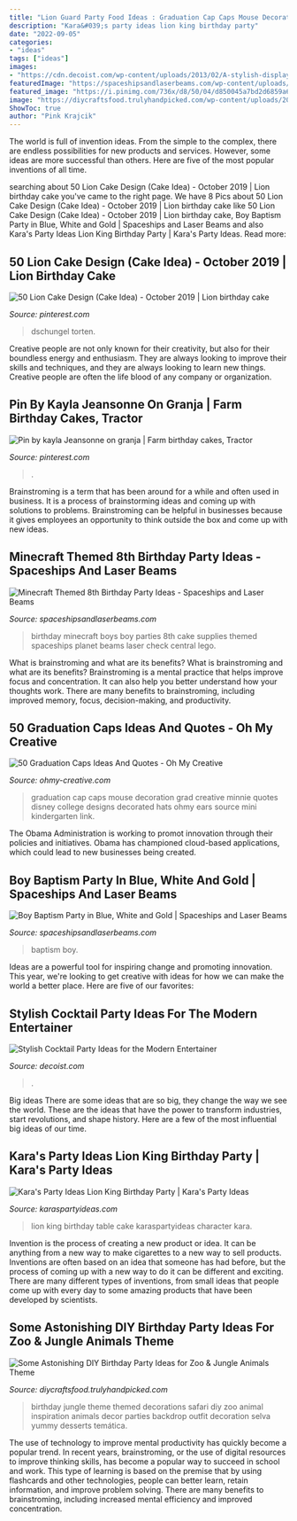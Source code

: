 ```yaml
---
title: "Lion Guard Party Food Ideas : Graduation Cap Caps Mouse Decoration Grad Creative Minnie Quotes Disney College Designs Decorated Hats Ohmy Ears Source Mini Kindergarten Link"
description: "Kara&#039;s party ideas lion king birthday party"
date: "2022-09-05"
categories:
- "ideas"
tags: ["ideas"]
images:
- "https://cdn.decoist.com/wp-content/uploads/2013/02/A-stylish-display-of-liquor.jpg"
featuredImage: "https://spaceshipsandlaserbeams.com/wp-content/uploads/2015/09/minecraft-birthday-party-supplies-3940.jpg"
featured_image: "https://i.pinimg.com/736x/d8/50/04/d850045a7bd2d6859a669f672a55bcb0.jpg"
image: "https://diycraftsfood.trulyhandpicked.com/wp-content/uploads/2016/06/Animal-birthday-party_5c.jpg"
ShowToc: true
author: "Pink Krajcik"
---
```



The world is full of invention ideas. From the simple to the complex, there are endless possibilities for new products and services. However, some ideas are more successful than others. Here are five of the most popular inventions of all time.

	

		
searching about 50 Lion Cake Design (Cake Idea) - October 2019 | Lion birthday cake you've came to the right page. We have 8 Pics about 50 Lion Cake Design (Cake Idea) - October 2019 | Lion birthday cake like 50 Lion Cake Design (Cake Idea) - October 2019 | Lion birthday cake, Boy Baptism Party in Blue, White and Gold | Spaceships and Laser Beams and also Kara&#039;s Party Ideas Lion King Birthday Party | Kara&#039;s Party Ideas. Read more:
		
    
## 50 Lion Cake Design (Cake Idea) - October 2019 | Lion Birthday Cake

<img loading=lazy src="https://i.pinimg.com/736x/fe/f5/c0/fef5c056699dc3108371505a4a7e7d33.jpg" onerror="this.onerror=null;this.src='https://tse2.mm.bing.net/th?id=OIP.xRrwQZtFAV5hkYq_u8tWwwHaHa&amp;pid=15.1';" alt="50 Lion Cake Design (Cake Idea) - October 2019 | Lion birthday cake">

_Source: pinterest.com_

>dschungel torten. 

	

Creative people are not only known for their creativity, but also for their boundless energy and enthusiasm. They are always looking to improve their skills and techniques, and they are always looking to learn new things. Creative people are often the life blood of any company or organization.

    
## Pin By Kayla Jeansonne On Granja | Farm Birthday Cakes, Tractor

<img loading=lazy src="https://i.pinimg.com/736x/d8/50/04/d850045a7bd2d6859a669f672a55bcb0.jpg" onerror="this.onerror=null;this.src='https://tse1.mm.bing.net/th?id=OIP.Lc_9syT3lG7IrJsR5jwaKgHaIF&amp;pid=15.1';" alt="Pin by kayla Jeansonne on granja | Farm birthday cakes, Tractor">

_Source: pinterest.com_

>. 

	

Brainstroming is a term that has been around for a while and often used in business. It is a process of brainstorming ideas and coming up with solutions to problems. Brainstroming can be helpful in businesses because it gives employees an opportunity to think outside the box and come up with new ideas.

    
## Minecraft Themed 8th Birthday Party Ideas - Spaceships And Laser Beams

<img loading=lazy src="https://spaceshipsandlaserbeams.com/wp-content/uploads/2015/09/minecraft-birthday-party-supplies-3940.jpg" onerror="this.onerror=null;this.src='https://tse4.mm.bing.net/th?id=OIP.mWx1U5ZqRq8poUVpwT9ZrQHaKl&amp;pid=15.1';" alt="Minecraft Themed 8th Birthday Party Ideas - Spaceships and Laser Beams">

_Source: spaceshipsandlaserbeams.com_

>birthday minecraft boys boy parties 8th cake supplies themed spaceships planet beams laser check central lego. 

	

What is brainstroming and what are its benefits?
What is brainstroming and what are its benefits? Brainstroming is a mental practice that helps improve focus and concentration. It can also help you better understand how your thoughts work. There are many benefits to brainstroming, including improved memory, focus, decision-making, and productivity.

    
## 50 Graduation Caps Ideas And Quotes - Oh My Creative

<img loading=lazy src="https://www.ohmy-creative.com/wp-content/uploads/2016/04/Mini-Mouse-Ears-Graduation-Cap.jpg" onerror="this.onerror=null;this.src='https://tse4.mm.bing.net/th?id=OIP.zVgbM6v9pCGB9lkC6ps5iwHaJ4&amp;pid=15.1';" alt="50 Graduation Caps Ideas And Quotes - Oh My Creative">

_Source: ohmy-creative.com_

>graduation cap caps mouse decoration grad creative minnie quotes disney college designs decorated hats ohmy ears source mini kindergarten link. 

	

The Obama Administration is working to promot innovation through their policies and initiatives. Obama has championed cloud-based applications, which could lead to new businesses being created.

    
## Boy Baptism Party In Blue, White And Gold | Spaceships And Laser Beams

<img loading=lazy src="http://spaceshipsandlaserbeams.com/wp-content/uploads/2015/09/boy-baptis-party-ideas-495-600x600.jpg" onerror="this.onerror=null;this.src='https://tse1.mm.bing.net/th?id=OIP.zGI_nkJanoIG3BWCV0L-8QHaHa&amp;pid=15.1';" alt="Boy Baptism Party in Blue, White and Gold | Spaceships and Laser Beams">

_Source: spaceshipsandlaserbeams.com_

>baptism boy. 

	

Ideas are a powerful tool for inspiring change and promoting innovation. This year, we're looking to get creative with ideas for how we can make the world a better place. Here are five of our favorites: 

    
## Stylish Cocktail Party Ideas For The Modern Entertainer

<img loading=lazy src="https://cdn.decoist.com/wp-content/uploads/2013/02/A-stylish-display-of-liquor.jpg" onerror="this.onerror=null;this.src='https://tse3.mm.bing.net/th?id=OIP.1n7eRLOeU0C5TAGrLFfLSgHaE_&amp;pid=15.1';" alt="Stylish Cocktail Party Ideas for the Modern Entertainer">

_Source: decoist.com_

>. 

	

Big ideas
There are some ideas that are so big, they change the way we see the world. These are the ideas that have the power to transform industries, start revolutions, and shape history. Here are a few of the most influential big ideas of our time.

    
## Kara&#039;s Party Ideas Lion King Birthday Party | Kara&#039;s Party Ideas

<img loading=lazy src="http://karaspartyideas.com/wp-content/uploads/2018/04/Lion-King-Birthday-Party-via-Karas-Party-Ideas-KarasPartyIdeas.com14.jpeg" onerror="this.onerror=null;this.src='https://tse1.mm.bing.net/th?id=OIP.kYqcPLwZRbXKffw1HP7IYgHaLH&amp;pid=15.1';" alt="Kara&#039;s Party Ideas Lion King Birthday Party | Kara&#039;s Party Ideas">

_Source: karaspartyideas.com_

>lion king birthday table cake karaspartyideas character kara. 

	

Invention is the process of creating a new product or idea. It can be anything from a new way to make cigarettes to a new way to sell products. Inventions are often based on an idea that someone has had before, but the process of coming up with a new way to do it can be different and exciting. There are many different types of inventions, from small ideas that people come up with every day to some amazing products that have been developed by scientists.

    
## Some Astonishing DIY Birthday Party Ideas For Zoo &amp; Jungle Animals Theme

<img loading=lazy src="https://diycraftsfood.trulyhandpicked.com/wp-content/uploads/2016/06/Animal-birthday-party_5c.jpg" onerror="this.onerror=null;this.src='https://tse4.mm.bing.net/th?id=OIP.bfPNGJN2gsH3Dge6w3bajwHaJ4&amp;pid=15.1';" alt="Some Astonishing DIY Birthday Party Ideas for Zoo &amp; Jungle Animals Theme">

_Source: diycraftsfood.trulyhandpicked.com_

>birthday jungle theme themed decorations safari diy zoo animal inspiration animals decor parties backdrop outfit decoration selva yummy desserts temática. 

	

The use of technology to improve mental productivity has quickly become a popular trend. In recent years, brainstroming, or the use of digital resources to improve thinking skills, has become a popular way to succeed in school and work. This type of learning is based on the premise that by using flashcards and other technologies, people can better learn, retain information, and improve problem solving. There are many benefits to brainstroming, including increased mental efficiency and improved concentration.

